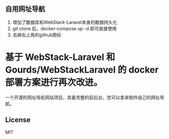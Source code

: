 ## 自用网址导航
  1. 增加了数据库和WebStack-Laravel本身的数据持久化
  2. git clone 后，docker-compose up -d 即可直接使用
  3. 去掉右上角的github图标
  

# 基于 WebStack-Laravel 和 Gourds/WebStackLaravel 的 docker 部署方案进行再次改进。

一个开源的网址导航网站项目，具备完整的前后台，您可以拿来制作自己的网址导航。


## License

MIT
